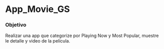 # App_Movie_GS

### Objetivo
Realizar una app que categorize por Playing Now y Most Popular, muestre le detalle y video de la película. 


